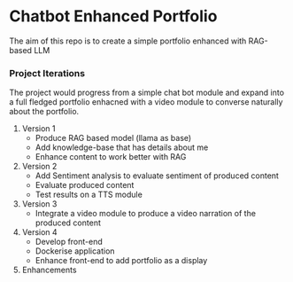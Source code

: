 
# Chatbot Enhanced Portfolio
The aim of this repo is to create a simple portfolio enhanced with RAG-based LLM

### Project Iterations
The project would progress from a simple chat bot module and expand into a full fledged portfolio enhacned with a video module to converse naturally about the portfolio.
1. Version 1
    - Produce RAG based model (llama as base)
    - Add knowledge-base that has details about me
    - Enhance content to work better with RAG
2. Version 2
    - Add Sentiment analysis to evaluate sentiment of produced content
    - Evaluate produced content
    - Test results on a TTS module
3. Version 3
    - Integrate a video module to produce a video narration of the produced content
4. Version 4
    - Develop front-end
    - Dockerise application
    - Enhance front-end to add portfolio as a display
5. Enhancements